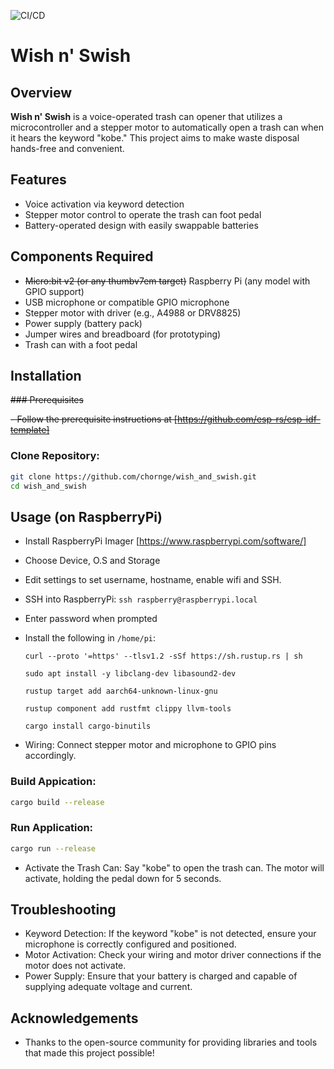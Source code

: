 ![CI/CD](https://github.com/chornge/wish_and_swish/actions/workflows/build.yml/badge.svg?branch=main)

# Wish n' Swish

## Overview

**Wish n' Swish** is a voice-operated trash can opener that utilizes a microcontroller and a stepper motor to automatically open a trash can when it hears the keyword "kobe." This project aims to make waste disposal hands-free and convenient.

## Features

- Voice activation via keyword detection
- Stepper motor control to operate the trash can foot pedal
- Battery-operated design with easily swappable batteries

## Components Required

- ~~Micro:bit v2 (or any thumbv7em target)~~ Raspberry Pi (any model with GPIO support)
- USB microphone or compatible GPIO microphone
- Stepper motor with driver (e.g., A4988 or DRV8825)
- Power supply (battery pack)
- Jumper wires and breadboard (for prototyping)
- Trash can with a foot pedal

## Installation

~~### Prerequisites~~

~~- Follow the prerequisite instructions at [https://github.com/esp-rs/esp-idf-template]~~

### Clone Repository:

```bash
git clone https://github.com/chornge/wish_and_swish.git
cd wish_and_swish
```

## Usage (on RaspberryPi)

- Install RaspberryPi Imager [https://www.raspberrypi.com/software/]
- Choose Device, O.S and Storage
- Edit settings to set username, hostname, enable wifi and SSH.
- SSH into RaspberryPi: `ssh raspberry@raspberrypi.local`
- Enter password when prompted
- Install the following in `/home/pi`:

  `curl --proto '=https' --tlsv1.2 -sSf https://sh.rustup.rs | sh`

  `sudo apt install -y libclang-dev libasound2-dev`

  `rustup target add aarch64-unknown-linux-gnu`

  `rustup component add rustfmt clippy llvm-tools`

  `cargo install cargo-binutils`

- Wiring: Connect stepper motor and microphone to GPIO pins accordingly.

### Build Appication:

```bash
cargo build --release
```

### Run Application:

```bash
cargo run --release
```

- Activate the Trash Can: Say "kobe" to open the trash can. The motor will activate, holding the pedal down for 5 seconds.

## Troubleshooting

- Keyword Detection: If the keyword "kobe" is not detected, ensure your microphone is correctly configured and positioned.
- Motor Activation: Check your wiring and motor driver connections if the motor does not activate.
- Power Supply: Ensure that your battery is charged and capable of supplying adequate voltage and current.

## Acknowledgements

- Thanks to the open-source community for providing libraries and tools that made this project possible!
